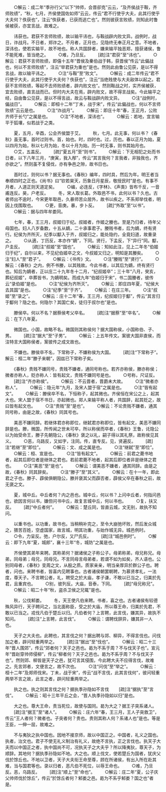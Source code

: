 <!-- { "loadSidebar": true } -->
　　○解云：成二年“季孙行父”以下“帅师，会晋卻克”云云，“及齐侯战于鞍，齐师败绩”，“秋，七月，齐侯使国佐如师”云云，传云“君不行使乎大夫，此其行使乎大夫何？佚获也”，注云“佚获者，已获而逃亡也”。然则彼获言败绩，则知此时鲁侯被获，亦宜言战，故难之。

　　讳获也。君获不言师败绩，故以输平讳也，与鞍战辟内败文异。战例时，战日，诈战月。不日者，郑诈之。不月者，正月也，见隐终无奉正月之意。不地者，深讳也，使若实输平，故不地也。称人共国辞者，嫌来输平独恶郑，擅获诸侯，鲁不能死难，皆当绝之。
　　○难，乃旦反。
　　[疏]注“君获”至“讳也”。
　　○解云：君获不言师败绩，即僖十五年“晋侯及秦伯战于韩，获晋侯”传云“此偏战也，何以不言师败绩”，注云“举君获为重也”是也。然则此由鲁公见获，是以不得言战，故以输平讳之。
　　○注“与鞍”至“败文”。
　　○解云：成二年传云“君不行使乎大夫，此其行使乎大夫何？佚获也”，注云“当绝贱使与大夫敌体以起之。君获不言师败绩，等起不去师败绩者，辟内败文也”。然则鞍战之时，实齐侯被获，宜去败绩，直言战而已。但时内大夫在焉，辟内败文，故不得言战矣。今此输平之经，自由鲁公见获，是以不得言战，故云与鞍战辟内败文异。
　　○注“战例时，偏战日”。
　　○解云：即桓十二年“丁未，战于宋”，传云“此偏战也，何以不言师败绩”云云是也。
　　○注“诈战月”。
　　○解云：即庄十年“春，王正月，公败齐师于长勺”之属是也。
　　○注“不地者，深讳也”。
　　○解云：若地，宜言输平于狐壤，似若战于之类。

　　夏，五月，辛酉，公会齐侯盟于艾。
　　秋，七月。此无事，何以书？《春秋》虽无事，首时过则书。首，始也。时，四时也。过，历也。春以正月为始，夏以四月为始，秋以七月为始，冬以十月为始。历一时无事，则书其始月也。
　　○艾，五盖反。
　　[疏]“夏五月”至“则书”。
　　○解云：下无相犯之处而书日者，以下八年三月，“庚寅，我入邴”，传云“其言我何？言我者，非独我也，齐亦欲之”。然则虽不复侵伐，亦有争邑之隙，故书日也。

　　首时过，则何以书？据无事也。《春秋》编年，四时具，然后为年。明王者当奉顺四时之正也。《尚书》曰“钦若昊天，历象日月星辰，敬授民时”是也。有事不月者，人道正则天道定矣。
　　○编，必连反，《字林》、《声类》皆布千反，一音甫连反。昊，户老反。
　　冬，宋人取长葛。外取邑不书，此何以书？久也。古者师出不逾时，今宋更年取邑，久暴师苦众居外，故书以疾之。不系郑举伐者，明因上伐围取也。
　　○更，音庚。暴，步卜反。
　　[疏]“外取”至“以书”。
　　○解云：据与四年牟娄同。

　　七年，春，王三月，叔姬归于纪。叔姬者，作姬之媵也。至是乃归者，待年父母国也。妇人八岁备数，十五从嫡，二十承事君子。媵贱书者，后为嫡，终有贤行。纪侯为齐所灭，纪季以酅入于齐，叔姬归之，能处隐约，全竟妇道，故重录之。
　　○从適，丁历反，本亦作“嫡”，下同。贤行，下孟反，下“异行”同。酅，户圭反。
　　[疏]注“叔姬”至“国也”。
　　○解云：知如此注，见上二年冬“伯姬归于纪”，自尔以来，不见纪伯姬卒之文，今叔姬又归之，明知是其媵矣。
　　○注“妇人”至“君子”。
　　○解云：《书传》文。
　　○注“媵贱”至“贤行”。
　　○解云：《春秋》之内，例不书媵，以其贱故。今此书者，以其后为嫡，终有贤行也。知后为嫡者，正以庄二十九年冬十二月，“纪叔姬卒”；三十年“八月，癸亥，葬纪叔姬”，卒葬皆书，为嫡明矣。而成九年“伯姬归于宋”，书二国媵者，彼传云“录伯姬”是也。
　　○注“纪侯为齐所灭”。
　　○解云：即庄四年夏，“纪侯大去其国”是也。
　　○注“纪季”至“于齐”。
　　○解云：在庄三年。
　　○注“叔姬”至“录之”。
　　○解云：庄十二年“春，王三月，纪叔姬归于酅”，传云“其言归于酅何？隐之也。何隐尔？其国亡矣，徒归于叔尔也”是也。

　　滕侯卒。何以不名？据蔡侯考父卒名。
　　[疏]注“据蔡”至“卒名”。
　　○解云：在下八年夏。

　　微国也。小国，故略不名。微国则其称侯何？据大国称侯，小国称伯、子、男。
　　[疏]注“据大”至“子男”。
　　○解云：上五年传文。案彼大国非直侯，而注特言大国称侯者，案彼传之成文故也。

　　不嫌也。滕侯卒不名，下常称子，不嫌称侯为大国。
　　[疏]注“下常称子”。解云：桓二年“滕子来朝”，因兹已下常称子矣。

　　《春秋》贵贱不嫌同号，贵贱不嫌者，通同号称也。若齐亦称侯，滕亦称侯；微者亦称人，贬亦称人：皆有起文，贵贱不嫌同号是也。
　　○号称，尺证反。
　　[疏]注“齐亦称侯”。
　　○解云：不云晋者，晋爵未大故。
　　○注“微者亦称人”。
　　○解云：隐元年“九月，及宋人盟于宿”之属是也。
　　○注“皆有起文”。
　　○解云：滕侯卒不名，下恒称子，起其微也。齐侯恒在宋公之上，起其大也。宋人盟于宿不书日，亦起微也。郑人来输平称人者，共国辞，起其贬之，故曰皆有起文也。
　　○注“贵贱”至“是也”。
　　○解云：不论贵贱不嫌者，通其同号称，由是之故，《春秋》同其号也。

　　美恶不嫌同辞。若继体君亦称即位，继弑君亦称即位，皆有起文，美恶不嫌同辞是也。滕，微国，所传闻之世未可卒，所以称侯而卒者，《春秋》王鲁，讬隐公以为始受命王，滕子先朝隐公，《春秋》褒之以礼，嗣子得以其礼祭，故称侯见其义。
　　○恶，乌路反，又如字，注同。传，直专反。见，贤遍反。
　　[疏]注“若继”至“即位”。
　　○解云：文、成之属是也。
　　○注“继弑”至“即位”。
　　○解云：桓、宣是也。
　　○注“皆有起文”。
　　○解云：前君之薨书地者，起其后即位者是继体之君也。若前君薨不地者，起其后即位者非是继体之君也。
　　○注“美恶”至“是也”。
　　○解云：谓美恶不嫌者，通其同辞。由是之故，《春秋》同其辞矣。
　　○注“滕子”至“其义”。
　　○解云：在十一年，即此君之子也。滕子、薜侯俱朝隐公，滕并褒其父而薜否者，薜侯父卒在春秋之前，故无褒之文。

　　夏，城中丘。中丘者何？内之邑也。城中丘，何以书？上问中丘者，何指问邑也，欲因言何以书，嫌但问书中丘，故复言城中丘，何以书也。
　　○复，扶又反。
　　[疏]“中丘者何”。
　　○解云：楚丘同，皆直云城，文无别，故执不知问。

　　以重书也。以功重，故书也。当稍稍补完之，至令大崩弛坏败，然后发众城之，猥苦百姓，空虚国家，故言城，明其功重，与始作城无异。城邑例时。
　　○令，力呈反。弛，户尔反，又尸氏反。
　　[疏]注“城邑例时”。
　　○解云：即下九年“夏，城郎”，襄十三年“冬，城防”之属是也。

　　齐侯使其弟年来聘。其称弟何？据诸侯之子称公子。母弟称弟，母兄称兄。母弟，同母弟；母兄，同母兄。不言同母言母弟者，若谓不如为如矣，齐人语也。公别同母者，《春秋》变周之文，从殷之质。质家亲亲，明当亲厚异於群公子也。聘者，问也。来聘书者，皆喜内见聘事也。古者诸侯朝罢朝聘，为慕贤孝礼，一法度，尊天子。不言聘公者，礼，聘受之於大庙，孝子谦，不敢以已当之，归美於先君，且重宾也。
　　○别，彼列反。大庙，音泰，下同。
　　[疏]“母兄称兄”。
　　○解云：昭二十年“秋，盗杀卫侯之兄辄”是也。

　　秋，公伐邾娄。
　　冬，天王使凡伯来聘。书者，喜之也。古者诸侯有较德殊风异行，天子聘问之，当北面称臣，受之於大庙，所以尊王命，归美於先君，不敢以已当之。戎伐凡伯于楚丘以归。凡伯者何？上言聘，此言伐，嫌其异，故执不知问。
　　[疏]注“上言聘，此言伐”。
　　○解云：谓聘伐辞异，嫌其非一人也。

　　天子之大夫也。此聘也，其言伐之何？据出聘与郊、柳异，不得言伐也。问伐加之者，辟问轻重两举之。
　　[疏]注“据出”至“伐也”。
　　○解云：昭二十三年“晋人围郊”，传云“郊者何？天子之邑也。曷为不系于周？不与伐天子也”。宣元年“晋赵穿帅师侵柳”，传云“柳者何？天子之邑也。曷为不系乎周？不与伐天子也”。然则郊、柳皆是天子之邑，犹可言其侵围，今此聘大夫不应得言伐，故难之。先言郊者，文便言之，故不次也。
　　○注“问伐”至“举之”。
　　○解云：桓十二年“及郑师伐宋。丁未，战于宋”，传云“战不言伐，此其言伐何”，彼问轻重两举不言之故，此言之者，辟问轻重两举之。

　　执之也。执之则其言伐之何？据执季孙隐如不言伐
　　[疏]注“据执”至“言伐”。
　　○解云：昭十三年平丘之会，“晋人执季孙隐如以归”是也。

　　大之也。尊大王命，责当死位，故使与国同。曷为大之？据王子突系诸人。
　　[疏]注“据王”至“诸人”。
　　○解云：庄六年“春，王三月，王人子突救卫”，传云“王人者何？微者也。子突者何？贵也。贵则其称人何？系诸人也”是也。等是王臣，一伸一屈，故难之。

　　不与夷狄之执中国也。因地不接京师，故以中国正之。中国者，礼义之国也。执者，治文也。君子不使无礼义制治有礼义，故绝不言执，正之言伐也。执天子大夫而以中国正之者，执中国尚不可，况执天子之大夫乎？所以降夷狄，尊天子，为顺辞。其地何？据执季孙隐如不地。大之也。顺上伐文，使若楚丘为国者，犹庆父伐於馀丘也。不地以卫者，天子大夫衔王命至尊，顾在所诸侯，有出入所在赴其难，当与国君等也。录以归者，恶凡伯不死位，以辱王命也。
　　○难，乃旦反。恶，乌路反。
　　[疏]注“顺上”至“命也”。
　　○解云：庄二年“夏，公子庆父帅师伐於馀丘”，传云“於馀丘者何？邾娄之邑。曷为不系乎邾娄？国之也”者是。

